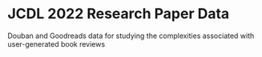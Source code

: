 # JCDL 2022 Research Paper Data
 Douban and Goodreads data for studying the complexities associated with user-generated book reviews
